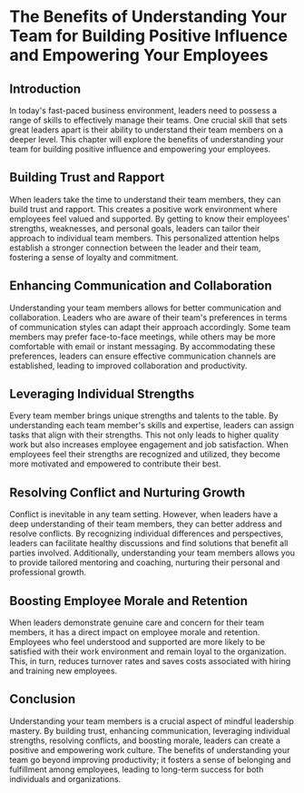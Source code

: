 # The Benefits of Understanding Your Team for Building Positive Influence and Empowering Your Employees

## Introduction

In today's fast-paced business environment, leaders need to possess a range of skills to effectively manage their teams. One crucial skill that sets great leaders apart is their ability to understand their team members on a deeper level. This chapter will explore the benefits of understanding your team for building positive influence and empowering your employees.

## Building Trust and Rapport

When leaders take the time to understand their team members, they can build trust and rapport. This creates a positive work environment where employees feel valued and supported. By getting to know their employees' strengths, weaknesses, and personal goals, leaders can tailor their approach to individual team members. This personalized attention helps establish a stronger connection between the leader and their team, fostering a sense of loyalty and commitment.

## Enhancing Communication and Collaboration

Understanding your team members allows for better communication and collaboration. Leaders who are aware of their team's preferences in terms of communication styles can adapt their approach accordingly. Some team members may prefer face-to-face meetings, while others may be more comfortable with email or instant messaging. By accommodating these preferences, leaders can ensure effective communication channels are established, leading to improved collaboration and productivity.

## Leveraging Individual Strengths

Every team member brings unique strengths and talents to the table. By understanding each team member's skills and expertise, leaders can assign tasks that align with their strengths. This not only leads to higher quality work but also increases employee engagement and job satisfaction. When employees feel their strengths are recognized and utilized, they become more motivated and empowered to contribute their best.

## Resolving Conflict and Nurturing Growth

Conflict is inevitable in any team setting. However, when leaders have a deep understanding of their team members, they can better address and resolve conflicts. By recognizing individual differences and perspectives, leaders can facilitate healthy discussions and find solutions that benefit all parties involved. Additionally, understanding your team members allows you to provide tailored mentoring and coaching, nurturing their personal and professional growth.

## Boosting Employee Morale and Retention

When leaders demonstrate genuine care and concern for their team members, it has a direct impact on employee morale and retention. Employees who feel understood and supported are more likely to be satisfied with their work environment and remain loyal to the organization. This, in turn, reduces turnover rates and saves costs associated with hiring and training new employees.

## Conclusion

Understanding your team members is a crucial aspect of mindful leadership mastery. By building trust, enhancing communication, leveraging individual strengths, resolving conflicts, and boosting morale, leaders can create a positive and empowering work culture. The benefits of understanding your team go beyond improving productivity; it fosters a sense of belonging and fulfillment among employees, leading to long-term success for both individuals and organizations.
